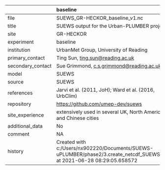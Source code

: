 |                   | baseline                                                                                                              |
|:------------------|:----------------------------------------------------------------------------------------------------------------------|
| file              | SUEWS_GR-HECKOR_baseline_v1.nc                                                                                        |
| title             | SUEWS output for the Urban-PLUMBER project                                                                            |
| site              | GR-HECKOR                                                                                                             |
| experiment        | baseline                                                                                                              |
| institution       | UrbanMet Group, University of Reading                                                                                 |
| primary_contact   | Ting Sun, ting.sun@reading.ac.uk                                                                                      |
| secondary_contact | Sue Grimmond, c.s.grimmond@reading.ac.uk                                                                              |
| model             | SUEWS                                                                                                                 |
| source            | SUEWS                                                                                                                 |
| references        | Jarvi et al. (2011, JoH); Ward et al. (2016, UrbClim)                                                                 |
| repository        | https://github.com/umep-dev/suews                                                                                     |
| site_experience   | extensively used in several UK, North American and Chinese cities                                                     |
| additional_data   | No                                                                                                                    |
| comment           | NA                                                                                                                    |
| history           | Created with c:/Users/nx902220/Documents/SUEWS-uPLUMBER/phase2/3.create_netcdf_SUEWS.py at 2021-06-28 08:29:05.658572 |
